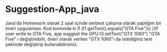 # Suggestion-App_java


Java'da Homework olarak 2 saat içinde serbest çalışma olarak yaptığım bir öneri uygulaması.
Kod kısmında ki if (t1.getText().equals("GTA Five")){ //If user write to GTA Five, app suggest the GPU
                    t3.setText("GTX 1060")
"GTA Five" ı değiştirebilir, öneri olarak verilen "GTX 1060"ı da istediğiniz text şeklinde değiştirip kullanabilirsiniz.
